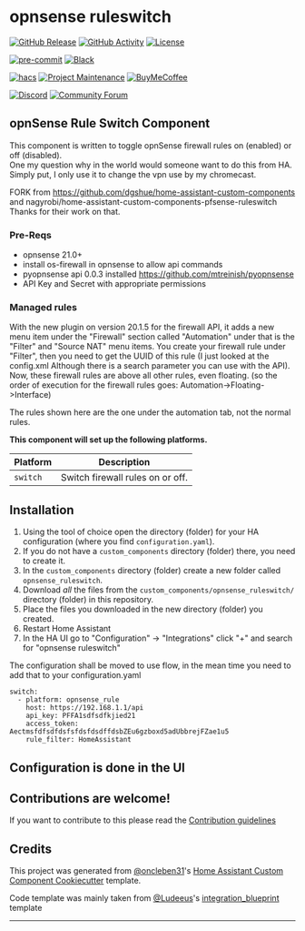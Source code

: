 # opnsense ruleswitch

[![GitHub Release][releases-shield]][releases]
[![GitHub Activity][commits-shield]][commits]
[![License][license-shield]](LICENSE)

[![pre-commit][pre-commit-shield]][pre-commit]
[![Black][black-shield]][black]

[![hacs][hacsbadge]][hacs]
[![Project Maintenance][maintenance-shield]][user_profile]
[![BuyMeCoffee][buymecoffeebadge]][buymecoffee]

[![Discord][discord-shield]][discord]
[![Community Forum][forum-shield]][forum]

## opnSense Rule Switch Component

This component is written to toggle opnSense firewall rules on (enabled) or off (disabled).  
One my question why in the world would someone want to do this from HA. Simply put, I only use it to change the vpn use by my chromecast.


FORK from https://github.com/dgshue/home-assistant-custom-components and nagyrobi/home-assistant-custom-components-pfsense-ruleswitch
Thanks for their work on that.

### Pre-Reqs

- opnsense 21.0+
- install os-firewall in opnsense to allow api commands
- pyopnsense api 0.0.3 installed
  https://github.com/mtreinish/pyopnsense
- API Key and Secret with appropriate permissions

### Managed rules
With the new plugin on version 20.1.5 for the firewall API, it adds a new menu item under the "Firewall" section called "Automation"  under that is the "Filter" and "Source NAT" menu items.  You create your firewall rule under "Filter", then you need to get the UUID of this rule (I just looked at the config.xml  Although there is a search parameter you can use with the API).  Now, these firewall rules are above all other rules, even floating.  (so the order of execution for the firewall rules goes: Automation->Floating->Interface)

The rules shown here are the one under the automation tab, not the normal rules.

**This component will set up the following platforms.**

| Platform        | Description                                                               |
| --------------- | ------------------------------------------------------------------------- |
| `switch`        | Switch firewall rules on or off.                                          |



## Installation

1. Using the tool of choice open the directory (folder) for your HA configuration (where you find `configuration.yaml`).
2. If you do not have a `custom_components` directory (folder) there, you need to create it.
3. In the `custom_components` directory (folder) create a new folder called `opnsense_ruleswitch`.
4. Download _all_ the files from the `custom_components/opnsense_ruleswitch/` directory (folder) in this repository.
5. Place the files you downloaded in the new directory (folder) you created.
6. Restart Home Assistant
7. In the HA UI go to "Configuration" -> "Integrations" click "+" and search for "opnsense ruleswitch"

The configuration shall be moved to use flow, in the mean time you need to add that to your configuration.yaml
```
switch:
  - platform: opnsense_rule
    host: https://192.168.1.1/api
    api_key: PFFA1sdfsdfkjied21
    access_token: AectmsfdfsdfdsfsfdsfdsdffdsbZEu6gzboxd5adUbbrejFZae1u5
    rule_filter: HomeAssistant

```

## Configuration is done in the UI

<!---->

## Contributions are welcome!

If you want to contribute to this please read the [Contribution guidelines](CONTRIBUTING.md)

## Credits

This project was generated from [@oncleben31](https://github.com/oncleben31)'s [Home Assistant Custom Component Cookiecutter](https://github.com/oncleben31/cookiecutter-homeassistant-custom-component) template.

Code template was mainly taken from [@Ludeeus](https://github.com/ludeeus)'s [integration_blueprint][integration_blueprint] template

---

[integration_blueprint]: https://github.com/custom-components/integration_blueprint
[black]: https://github.com/psf/black
[black-shield]: https://img.shields.io/badge/code%20style-black-000000.svg?style=for-the-badge
[buymecoffee]: https://www.buymeacoffee.com/14roiron
[buymecoffeebadge]: https://img.shields.io/badge/buy%20me%20a%20coffee-donate-yellow.svg?style=for-the-badge
[commits-shield]: https://img.shields.io/github/commit-activity/y/14roiron/home-assistant-custom-components-opnsense-ruleswitch.svg?style=for-the-badge
[commits]: https://github.com/14roiron/home-assistant-custom-components-opnsense-ruleswitch/commits/main
[hacs]: https://hacs.xyz
[hacsbadge]: https://img.shields.io/badge/HACS-Custom-orange.svg?style=for-the-badge
[discord]: https://discord.gg/Qa5fW2R
[discord-shield]: https://img.shields.io/discord/330944238910963714.svg?style=for-the-badge
[exampleimg]: example.png
[forum-shield]: https://img.shields.io/badge/community-forum-brightgreen.svg?style=for-the-badge
[forum]: https://community.home-assistant.io/
[license-shield]: https://img.shields.io/github/license/14roiron/home-assistant-custom-components-opnsense-ruleswitch.svg?style=for-the-badge
[maintenance-shield]: https://img.shields.io/badge/maintainer-%4014roiron-blue.svg?style=for-the-badge
[pre-commit]: https://github.com/pre-commit/pre-commit
[pre-commit-shield]: https://img.shields.io/badge/pre--commit-enabled-brightgreen?style=for-the-badge
[releases-shield]: https://img.shields.io/github/release/14roiron/home-assistant-custom-components-opnsense-ruleswitch.svg?style=for-the-badge
[releases]: https://github.com/14roiron/home-assistant-custom-components-opnsense-ruleswitch/releases
[user_profile]: https://github.com/14roiron
